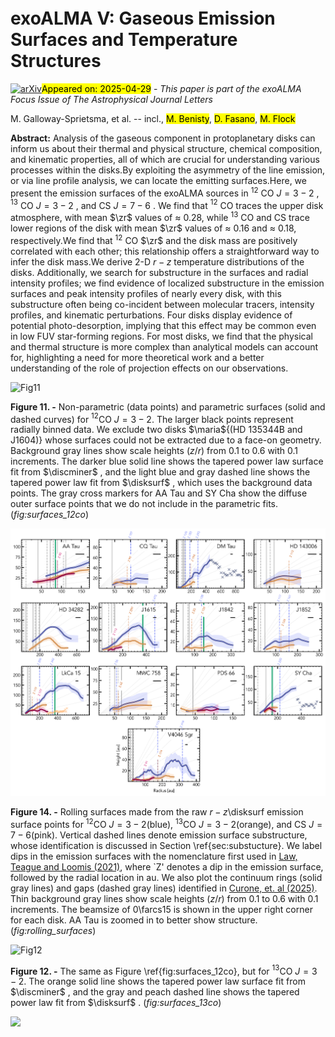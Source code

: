 <div class="macros" style="visibility:hidden;">
$\newcommand{\ensuremath}{}$
$\newcommand{\xspace}{}$
$\newcommand{\object}[1]{\texttt{#1}}$
$\newcommand{\farcs}{{.}''}$
$\newcommand{\farcm}{{.}'}$
$\newcommand{\arcsec}{''}$
$\newcommand{\arcmin}{'}$
$\newcommand{\ion}[2]{#1#2}$
$\newcommand{\textsc}[1]{\textrm{#1}}$
$\newcommand{\hl}[1]{\textrm{#1}}$
$\newcommand{\footnote}[1]{}$
$\newcommand{\vdag}{(v)^\dagger}$
$\newcommand$
$\newcommand$
$\newcommand{\discminer}{\textsc{discminer}}$
$\newcommand{\disksurf}{\texttt{disksurf}}$
$\newcommand{\gofish}{\texttt{GoFish}}$
$\newcommand{\zr}{\langle z / r \rangle}$
$\newcommand{\linmix}{\texttt{linmix}}$
$\newcommand$
$\newcommand{\maria}[1]{#1}$
$\newcommand{\mariatwo}[1]{#1}$
$\newcommand{\newcite}[1]{\textcolor{red}{\textbf{#1}}}$</div>



<div id="title">

# exoALMA V: Gaseous Emission Surfaces and Temperature Structures

</div>
<div id="comments">

[![arXiv](https://img.shields.io/badge/arXiv-2504.19902-b31b1b.svg)](https://arxiv.org/abs/2504.19902)<mark>Appeared on: 2025-04-29</mark> -  _This paper is part of the exoALMA Focus Issue of The Astrophysical Journal Letters_

</div>
<div id="authors">

M. Galloway-Sprietsma, et al. -- incl., <mark>M. Benisty</mark>, <mark>D. Fasano</mark>, <mark>M. Flock</mark>

</div>
<div id="abstract">

**Abstract:** Analysis of the gaseous component in protoplanetary disks can inform us about their thermal and physical structure, chemical composition, and kinematic properties, all of which are crucial for understanding various processes within the disks.By exploiting the asymmetry of the line emission, or via line profile analysis, we can locate the emitting surfaces.Here, we present the emission surfaces of the exoALMA sources in $^{12}$ CO $J=3-2$ , $^{13}$ CO $J=3-2$ , and CS $J=7-6$ . We find that $^{12}$ CO traces the upper disk atmosphere, with mean $\zr$ values of $\approx$ 0.28, while $^{13}$ CO and CS trace lower regions of the disk with mean $\zr$ values of $\approx$ 0.16 and $\approx$ 0.18, respectively.We find that $^{12}$ CO $\zr$ and the disk mass are positively correlated with each other; this relationship offers a straightforward way to infer the disk mass.We derive 2-D $r-z$ temperature distributions of the disks. Additionally, we search for substructure in the surfaces and radial intensity profiles; we find evidence of localized substructure in the emission surfaces and peak intensity profiles of nearly every disk, with this substructure often being co-incident between molecular tracers, intensity profiles, and kinematic perturbations. Four disks display evidence of potential photo-desorption, implying that this effect may be common even in low FUV star-forming regions. For most disks, we find that the physical and thermal structure is more complex than analytical models can account for, highlighting a need for more theoretical work and a better understanding of the role of projection effects on our observations.

</div>

<div id="div_fig1">

<img src="tmp_2504.19902/./exoALMA_emissionsurfaces_12co.png" alt="Fig11" width="100%"/>

**Figure 11. -** Non-parametric (data points) and parametric surfaces (solid and dashed curves) for $^{12}$CO $J=3-2$. The larger black points represent radially binned data. We exclude two disks $\maria${(HD 135344B and J1604)} whose surfaces could not be extracted due to a face-on geometry. Background gray lines show scale heights $(z/r)$ from 0.1 to 0.6 with 0.1 increments. The darker blue solid line shows the tapered power law surface fit from $\discminer$ , and the light blue and gray dashed line shows the tapered power law fit from $\disksurf$ , which uses the background data points. The gray cross markers for AA Tau and SY Cha show the diffuse outer surface points that we do not include in the parametric fits. (*fig:surfaces_12co*)

</div>
<div id="div_fig2">

<img src="tmp_2504.19902/./exoALMA_all_rolling_surfaces.png" alt="Fig14" width="100%"/>

**Figure 14. -** Rolling surfaces made from the raw $r-z$\disksurf  emission surface points for $^{12}$CO $J=3-2$(blue), $^{13}$CO $J=3-2$(orange), and CS $J=7-6$(pink). Vertical dashed lines denote emission surface substructure, whose identification is discussed in Section \ref{sec:substucture}. We label dips in the emission surfaces with the nomenclature first used in [Law, Teague and Loomis (2021)](), where `Z' denotes a dip in the emission surface, followed by the radial location in au. We also plot the continuum rings (solid gray lines) and gaps (dashed gray lines) identified in [Curone, et. al (2025)]().
    Thin background gray lines show scale heights $(z/r)$ from 0.1 to 0.6 with 0.1 increments. The beamsize of $0$\farcs$15$ is shown in the upper right corner for each disk. AA Tau is zoomed in to better show structure. (*fig:rolling_surfaces*)

</div>
<div id="div_fig3">

<img src="tmp_2504.19902/./exoALMA_emissionsurfaces_13co.png" alt="Fig12" width="100%"/>

**Figure 12. -** The same as Figure \ref{fig:surfaces_12co}, but for $^{13}$CO $J=3-2$. The orange solid line shows the tapered power law surface fit from $\discminer$ , and the gray and peach dashed line shows the tapered power law fit from $\disksurf$ . (*fig:surfaces_13co*)

</div><div id="qrcode"><img src=https://api.qrserver.com/v1/create-qr-code/?size=100x100&data="https://arxiv.org/abs/2504.19902"></div>